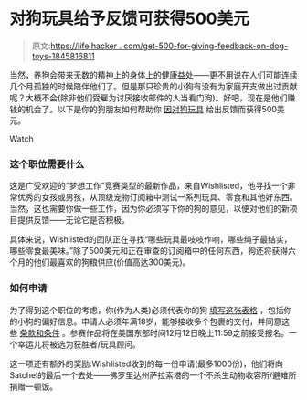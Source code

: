 # 对狗玩具给予反馈可获得500美元

> 原文:[https://life hacker . com/get-500-for-giving-feedback-on-dog-toys-1845816811](https://lifehacker.com/get-500-for-giving-feedback-on-dog-toys-1845816811)

当然，养狗会带来无数的精神上的[身体上的健康益处](https://lifehacker.com/a-dog-can-help-you-get-all-the-exercise-you-need-1796230382)——更不用说在人们可能连续几个月孤独的时候陪伴他们了。但是那只珍贵的小狗有没有为家庭开支做出过贡献呢？大概不会(除非他们受雇为讨厌接收邮件的人当看门狗)。好吧，现在是他们赚钱的机会了。以下是你的狗朋友如何帮助你 [因对狗玩具](https://www.wishlisted.com/dog-subscription-box-tester/) 给出反馈而获得500美元。

Watch

### 这个职位需要什么

这是广受欢迎的“梦想工作”竞赛类型的最新作品，来自Wishlisted，他寻找一个非常优秀的女孩或男孩，从顶级宠物订阅箱中测试一系列玩具、零食和其他好东西。当然，这也需要你做一些工作，因为你必须写下你的狗的意见，以便对他们的新项目提供反馈——无论它是否积极。

具体来说，Wishlisted的团队正在寻找“哪些玩具最吱吱作响，哪些绳子最结实，哪些零食最美味。”除了500美元和正在审查的订阅箱中的任何东西，狗还将获得六个月的他们最喜欢的狗粮供应(价值高达300美元)。

### 如何申请

为了得到这个职位的考虑，你(作为人类)必须代表你的狗 [填写这张表格](https://www.wishlisted.com/dog-subscription-box-tester/) ，包括你的小狗的偏好信息。申请人必须年满18岁，能够接收多个包裹的交付，并同意这些 [条款和条件](https://www.wishlisted.com/terms-dog-subscription-box-tester/) 。参赛作品将在美国东部时间12月12日晚上11:59之前接受报名。一个幸运儿将被选为获胜者/玩具顾问。

这一项还有额外的奖励:Wishlisted收到的每一份申请(最多1000份)，他们将向Satchel的最后一个去处——佛罗里达州萨拉索塔的一个不杀生动物收容所/避难所捐赠一顿饭。
